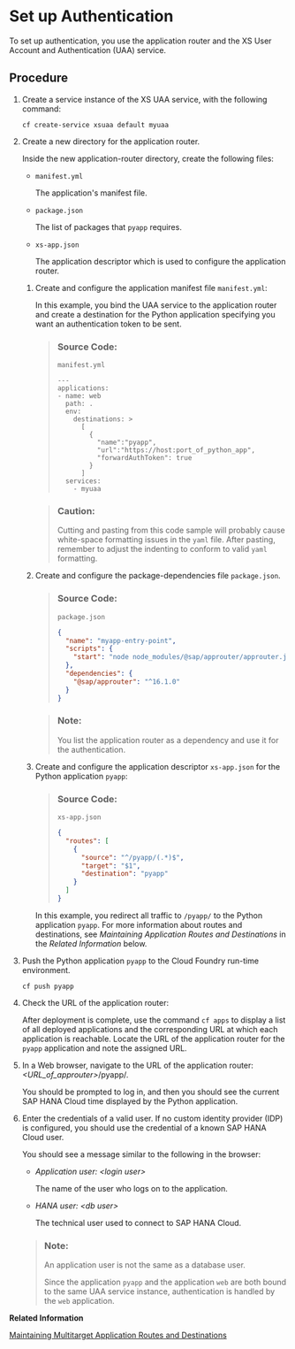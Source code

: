<!-- loio972ef76f777647fca39570a82e1d28cb -->

# Set up Authentication

To set up authentication, you use the application router and the XS User Account and Authentication \(UAA\) service.



## Procedure

1.  Create a service instance of the XS UAA service, with the following command:

    `cf create-service xsuaa default myuaa`

2.  Create a new directory for the application router.

    Inside the new application-router directory, create the following files:

    -   `manifest.yml`

        The application's manifest file.

    -   `package.json`

        The list of packages that `pyapp` requires.

    -   `xs-app.json`

        The application descriptor which is used to configure the application router.


    1.  Create and configure the application manifest file `manifest.yml`:

        In this example, you bind the UAA service to the application router and create a destination for the Python application specifying you want an authentication token to be sent.

        > ### Source Code:  
        > `manifest.yml`
        > 
        > ```
        > ---
        > applications:
        > - name: web
        >   path: .
        >   env:
        >     destinations: >
        >       [
        >         {
        >           "name":"pyapp",
        >           "url":"https://host:port_of_python_app",
        >           "forwardAuthToken": true
        >         }
        >       ]
        >   services:
        >     - myuaa
        > 
        > ```

        > ### Caution:  
        > Cutting and pasting from this code sample will probably cause white-space formatting issues in the `yaml` file. After pasting, remember to adjust the indenting to conform to valid `yaml` formatting.

    2.  Create and configure the package-dependencies file `package.json`.

        > ### Source Code:  
        > `package.json`
        > 
        > ```json
        > {
        >   "name": "myapp-entry-point",
        >   "scripts": {
        >     "start": "node node_modules/@sap/approuter/approuter.js"
        >   },
        >   "dependencies": {
        >     "@sap/approuter": "^16.1.0"
        >   }
        > }
        > 
        > ```

        > ### Note:  
        > You list the application router as a dependency and use it for the authentication.

    3.  Create and configure the application descriptor `xs-app.json` for the Python application `pyapp`:

        > ### Source Code:  
        > `xs-app.json`
        > 
        > ```json
        > {
        >   "routes": [
        >     {
        >       "source": "^/pyapp/(.*)$",
        >       "target": "$1",
        >       "destination": "pyapp"
        >     }
        >   ]
        > }
        > 
        > ```

        In this example, you redirect all traffic to `/pyapp/` to the Python application `pyapp`. For more information about routes and destinations, see *Maintaining Application Routes and Destinations* in the *Related Information* below.


3.  Push the Python application `pyapp` to the Cloud Foundry run-time environment.

    `cf push pyapp`

4.  Check the URL of the application router:

    After deployment is complete, use the command `cf apps` to display a list of all deployed applications and the corresponding URL at which each application is reachable. Locate the URL of the application router for the `pyapp` application and note the assigned URL.

5.  In a Web browser, navigate to the URL of the application router: *<URL\_of\_approuter\>*/pyapp/.

    You should be prompted to log in, and then you should see the current SAP HANA Cloud time displayed by the Python application.

6.  Enter the credentials of a valid user. If no custom identity provider \(IDP\) is configured, you should use the credential of a known SAP HANA Cloud user.

    You should see a message similar to the following in the browser:

    -   *Application user: *<login user\>**

        The name of the user who logs on to the application.

    -   *HANA user: *<db user\>**

        The technical user used to connect to SAP HANA Cloud.


    > ### Note:  
    > An application user is not the same as a database user.
    > 
    > Since the application `pyapp` and the application `web` are both bound to the same UAA service instance, authentication is handled by the `web` application.


**Related Information**  


[Maintaining Multitarget Application Routes and Destinations](../090-HANA-Cloud-DB-Dev-MTA-Routes/maintaining-multitarget-application-routes-and-destinations-0117b71.md "Define application routes and destinations.")

